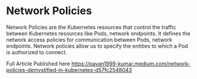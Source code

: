 # Network Policies
Network Policies are the Kubernetes resources that control the traffic between Kubernetes resources like Pods, network endpoints. It defines the network access policies for communication between Pods, network endpoints. Network policies allow us to specify the entities to which a Pod is authorized to connect.

Full Article Published here 
https://pavan1999-kumar.medium.com/network-policies-demystified-in-kubernetes-d57fc2548043 

